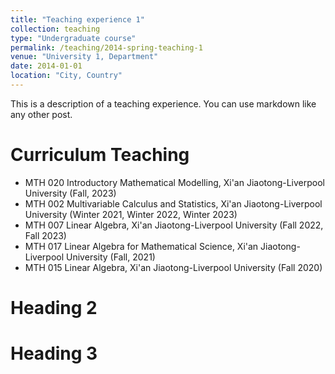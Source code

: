 ```yaml
---
title: "Teaching experience 1"
collection: teaching
type: "Undergraduate course"
permalink: /teaching/2014-spring-teaching-1
venue: "University 1, Department"
date: 2014-01-01
location: "City, Country"
---
```


This is a description of a teaching experience. You can use markdown like any other post.

Curriculum Teaching
======
* MTH 020 Introductory Mathematical Modelling, Xi'an Jiaotong-Liverpool University (Fall, 2023)
* MTH 002 Multivariable Calculus and Statistics, Xi'an Jiaotong-Liverpool University (Winter 2021, Winter 2022, Winter 2023)
* MTH 007 Linear Algebra, Xi'an Jiaotong-Liverpool University (Fall 2022, Fall 2023)
* MTH 017 Linear Algebra for Mathematical Science, Xi'an Jiaotong-Liverpool University (Fall, 2021)
* MTH 015 Linear Algebra, Xi'an Jiaotong-Liverpool University (Fall 2020)
  
Heading 2
======

Heading 3
======
